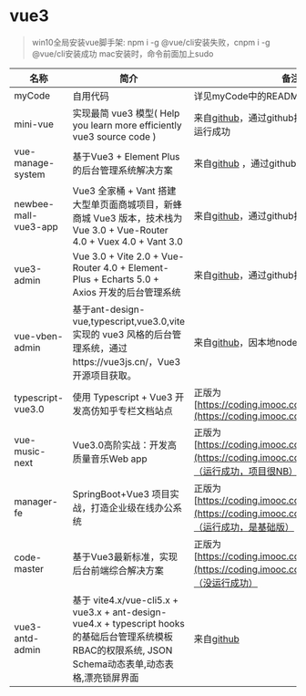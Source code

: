 # vue3
> win10全局安装vue脚手架: npm i -g @vue/cli安装失败，cnpm i -g @vue/cli安装成功
> mac安装时，命令前面加上sudo

| 名称 | 简介 | 备注 |
| ---- | ---- | ---- |
| myCode | 自用代码 | 详见myCode中的README | 
| mini-vue | 实现最简 vue3 模型( Help you learn more efficiently vue3 source code )  | 来自[github](https://github.com/cuixiaorui/mini-vue)，通过github搜索vue3获取，mac运行成功 | 
| vue-manage-system | 基于Vue3 + Element Plus 的后台管理系统解决方案| 来自[github](https://github.com/lin-xin/vue-manage-system) ，通过github搜索vue3获取  | 
| newbee-mall-vue3-app | Vue3 全家桶 + Vant 搭建大型单页面商城项目，新蜂商城 Vue3 版本，技术栈为 Vue 3.0 + Vue-Router 4.0 + Vuex 4.0 + Vant 3.0 | 来自[github](https://github.com/newbee-ltd/newbee-mall-vue3-app)，通过github搜索vue3获取 | 
| vue3-admin | Vue 3.0 + Vite 2.0 + Vue-Router 4.0 + Element-Plus + Echarts 5.0 + Axios 开发的后台管理系统| 来自[github](https://github.com/newbee-ltd/vue3-admin)，通过github搜索vue3获取  | 
| vue-vben-admin | 基于ant-design-vue,typescript,vue3.0,vite实现的 vue3 风格的后台管理系统，通过https://vue3js.cn/，Vue3开源项目获取。 | 来自[github](https://github.com/anncwb/vue-vben-admin)，因本地node版本问题未运行成功 | 
| typescript-vue3.0 | 使用 Typescript + Vue3 开发高仿知乎专栏文档站点 | 正版为[https://coding.imooc.com/class/449.html](https://coding.imooc.com/class/449.html) | 
| vue-music-next | Vue3.0高阶实战：开发高质量音乐Web app | 正版为[https://coding.imooc.com/class/503.html](https://coding.imooc.com/class/503.html)，（运行成功，项目很NB） | 
| manager-fe | SpringBoot+Vue3 项目实战，打造企业级在线办公系统 | 正版为[https://coding.imooc.com/class/530.html](https://coding.imooc.com/class/530.html)，（运行成功，是基础版） | 
| code-master | 基于Vue3最新标准，实现后台前端综合解决方案 | 正版为[https://coding.imooc.com/class/542.html](https://coding.imooc.com/class/542.html)，（没运行成功） | 
| vue3-antd-admin | 基于 vite4.x/vue-cli5.x + vue3.x + ant-design-vue4.x + typescript hooks 的基础后台管理系统模板 RBAC的权限系统, JSON Schema动态表单,动态表格,漂亮锁屏界面 | 来自[github](https://github.com/buqiyuan/vue3-antd-admin) | 

